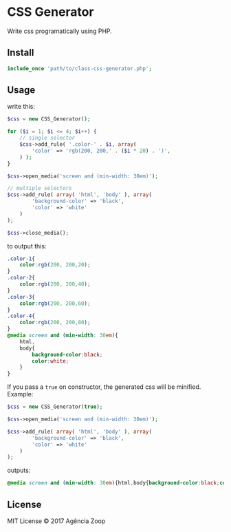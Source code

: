 # CSS Generator

Write css programatically using PHP.

## Install

```php
include_once 'path/to/class-css-generator.php';
```

## Usage

write this:
```php
$css = new CSS_Generator();

for ($i = 1; $i <= 4; $i++) {
	// single selector
	$css->add_rule( '.color-' . $i, array(
		'color' => 'rgb(200, 200,' . ($i * 20) . ')',
	) );
}

$css->open_media('screen and (min-width: 30em)');

// multiple selectors
$css->add_rule( array( 'html', 'body' ), array(
		'background-color' => 'black',
		'color' => 'white'
	)
);

$css->close_media();
```

to output this:
```css
.color-1{
	color:rgb(200, 200,20);
}
.color-2{
	color:rgb(200, 200,40);
}
.color-3{
	color:rgb(200, 200,60);
}
.color-4{
	color:rgb(200, 200,80);
}
@media screen and (min-width: 30em){
	html,
	body{
		background-color:black;
		color:white;
	}
}

```

If you pass a `true` on constructor, the generated css will be minified. Example:
```php
$css = new CSS_Generator(true);

$css->open_media('screen and (min-width: 30em)');

$css->add_rule( array( 'html', 'body' ), array(
		'background-color' => 'black',
		'color' => 'white'
	)
);
```

outputs:
```css
@media screen and (min-width: 30em){html,body{background-color:black;color:white;}}
```

## License
MIT License &copy; 2017 Agência Zoop
